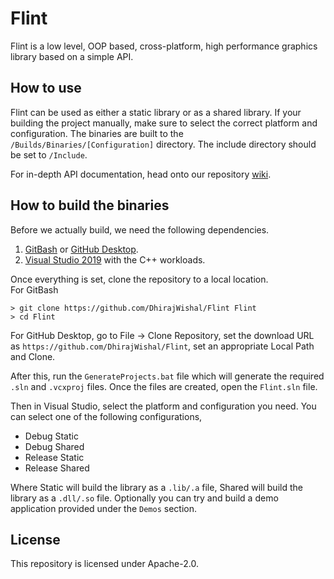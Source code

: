# Flint
Flint is a low level, OOP based, cross-platform, high performance graphics library based on a simple API.

## How to use
Flint can be used as either a static library or as a shared library. If your building the project manually, make sure to select the correct platform and configuration. The binaries are built to the `/Builds/Binaries/[Configuration]` directory. The include directory should be set to `/Include`.

For in-depth API documentation, head onto our repository [wiki](https://github.com/DhirajWishal/Flint/wiki).

## How to build the binaries
Before we actually build, we need the following dependencies.
1. [GitBash](https://git-scm.com/downloads) or [GitHub Desktop](https://desktop.github.com/).
2. [Visual Studio 2019](https://visualstudio.microsoft.com/downloads/) with the C++ workloads.

Once everything is set, clone the repository to a local location. <br />
For GitBash
```
> git clone https://github.com/DhirajWishal/Flint Flint
> cd Flint
```
For GitHub Desktop, go to File -> Clone Repository, set the download URL as `https://github.com/DhirajWishal/Flint`, set an appropriate Local Path and Clone.

After this, run the `GenerateProjects.bat` file which will generate the required `.sln` and `.vcxproj` files. Once the files are created, open the `Flint.sln` file. 

Then in Visual Studio, select the platform and configuration you need. You can select one of the following configurations,
* Debug Static
* Debug Shared
* Release Static
* Release Shared

Where Static will build the library as a `.lib/.a` file, Shared will build the library as a `.dll/.so` file. Optionally you can try and build a demo application provided under the `Demos` section. 

## License
This repository is licensed under Apache-2.0.